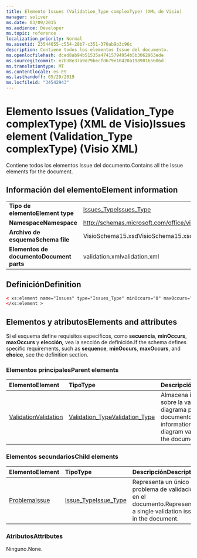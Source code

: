 ```yaml
---
title: Elemento Issues (Validation_Type complexType) (XML de Visio)
manager: soliver
ms.date: 03/09/2015
ms.audience: Developer
ms.topic: reference
localization_priority: Normal
ms.assetid: 23544055-c554-28b7-c351-370ab9b3c96c
description: Contiene todos los elementos Issue del documento.
ms.openlocfilehash: dced8ab94b51535a47415794954b5b3062963ede
ms.sourcegitcommit: e7b38e37a9d79becfd679e10420a19890165606d
ms.translationtype: MT
ms.contentlocale: es-ES
ms.lasthandoff: 05/29/2019
ms.locfileid: "34542943"
---
```

# <a name="issues-element-validation_type-complextype-visio-xml"></a><span data-ttu-id="721d2-103">Elemento Issues (Validation_Type complexType) (XML de Visio)</span><span class="sxs-lookup"><span data-stu-id="721d2-103">Issues element (Validation_Type complexType) (Visio XML)</span></span>

<span data-ttu-id="721d2-104">Contiene todos los elementos Issue del documento.</span><span class="sxs-lookup"><span data-stu-id="721d2-104">Contains all the Issue elements for the document.</span></span>
  
## <a name="element-information"></a><span data-ttu-id="721d2-105">Información del elemento</span><span class="sxs-lookup"><span data-stu-id="721d2-105">Element information</span></span>

|||
|:-----|:-----|
|<span data-ttu-id="721d2-106">**Tipo de elemento**</span><span class="sxs-lookup"><span data-stu-id="721d2-106">**Element type**</span></span> <br/> |[<span data-ttu-id="721d2-107">Issues_Type</span><span class="sxs-lookup"><span data-stu-id="721d2-107">Issues_Type</span></span>](issues_type-complextypevisio-xml.md) <br/> |
|<span data-ttu-id="721d2-108">**Namespace**</span><span class="sxs-lookup"><span data-stu-id="721d2-108">**Namespace**</span></span> <br/> |http://schemas.microsoft.com/office/visio/2012/main  <br/> |
|<span data-ttu-id="721d2-109">**Archivo de esquema**</span><span class="sxs-lookup"><span data-stu-id="721d2-109">**Schema file**</span></span> <br/> |<span data-ttu-id="721d2-110">VisioSchema15.xsd</span><span class="sxs-lookup"><span data-stu-id="721d2-110">VisioSchema15.xsd</span></span>  <br/> |
|<span data-ttu-id="721d2-111">**Elementos de documento**</span><span class="sxs-lookup"><span data-stu-id="721d2-111">**Document parts**</span></span> <br/> |<span data-ttu-id="721d2-112">validation.xml</span><span class="sxs-lookup"><span data-stu-id="721d2-112">validation.xml</span></span>  <br/> |
   
## <a name="definition"></a><span data-ttu-id="721d2-113">Definición</span><span class="sxs-lookup"><span data-stu-id="721d2-113">Definition</span></span>

```XML
< xs:element name="Issues" type="Issues_Type" minOccurs="0" maxOccurs="1" >
</xs:element >
```

## <a name="elements-and-attributes"></a><span data-ttu-id="721d2-114">Elementos y atributos</span><span class="sxs-lookup"><span data-stu-id="721d2-114">Elements and attributes</span></span>

<span data-ttu-id="721d2-115">Si el esquema define requisitos específicos, como **secuencia**, **minOccurs**, **maxOccurs** y **elección,** vea la sección de definición.</span><span class="sxs-lookup"><span data-stu-id="721d2-115">If the schema defines specific requirements, such as **sequence**, **minOccurs**, **maxOccurs**, and **choice**, see the definition section.</span></span> 
  
### <a name="parent-elements"></a><span data-ttu-id="721d2-116">Elementos principales</span><span class="sxs-lookup"><span data-stu-id="721d2-116">Parent elements</span></span>

|<span data-ttu-id="721d2-117">**Elemento**</span><span class="sxs-lookup"><span data-stu-id="721d2-117">**Element**</span></span>|<span data-ttu-id="721d2-118">**Tipo**</span><span class="sxs-lookup"><span data-stu-id="721d2-118">**Type**</span></span>|<span data-ttu-id="721d2-119">**Descripción**</span><span class="sxs-lookup"><span data-stu-id="721d2-119">**Description**</span></span>|
|:-----|:-----|:-----|
|[<span data-ttu-id="721d2-120">Validation</span><span class="sxs-lookup"><span data-stu-id="721d2-120">Validation</span></span>](validation-elementvisio-xml.md) <br/> |[<span data-ttu-id="721d2-121">Validation_Type</span><span class="sxs-lookup"><span data-stu-id="721d2-121">Validation_Type</span></span>](validation_type-complextypevisio-xml.md) <br/> |<span data-ttu-id="721d2-122">Almacena información sobre la validación del diagrama para el documento.</span><span class="sxs-lookup"><span data-stu-id="721d2-122">Stores information about diagram validation for the document.</span></span>  <br/> |
   
### <a name="child-elements"></a><span data-ttu-id="721d2-123">Elementos secundarios</span><span class="sxs-lookup"><span data-stu-id="721d2-123">Child elements</span></span>

|<span data-ttu-id="721d2-124">**Elemento**</span><span class="sxs-lookup"><span data-stu-id="721d2-124">**Element**</span></span>|<span data-ttu-id="721d2-125">**Tipo**</span><span class="sxs-lookup"><span data-stu-id="721d2-125">**Type**</span></span>|<span data-ttu-id="721d2-126">**Descripción**</span><span class="sxs-lookup"><span data-stu-id="721d2-126">**Description**</span></span>|
|:-----|:-----|:-----|
|[<span data-ttu-id="721d2-127">Problema</span><span class="sxs-lookup"><span data-stu-id="721d2-127">Issue</span></span>](issue-element-issues_type-complextypevisio-xml.md) <br/> |[<span data-ttu-id="721d2-128">Issue_Type</span><span class="sxs-lookup"><span data-stu-id="721d2-128">Issue_Type</span></span>](issue_type-complextypevisio-xml.md) <br/> |<span data-ttu-id="721d2-129">Representa un único problema de validación en el documento.</span><span class="sxs-lookup"><span data-stu-id="721d2-129">Represents a single validation issue in the document.</span></span>  <br/> |
   
### <a name="attributes"></a><span data-ttu-id="721d2-130">Atributos</span><span class="sxs-lookup"><span data-stu-id="721d2-130">Attributes</span></span>

<span data-ttu-id="721d2-131">Ninguno.</span><span class="sxs-lookup"><span data-stu-id="721d2-131">None.</span></span>
  

